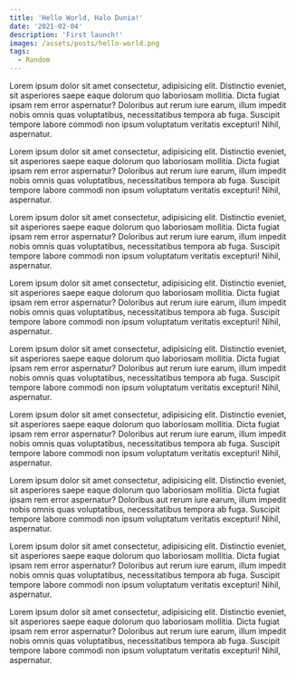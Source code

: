 ```yaml
---
title: 'Hello World, Halo Dunia!'
date: '2021-02-04'
description: 'First launch!'
images: /assets/posts/hello-world.png
tags:
  - Random
---
```


Lorem ipsum dolor sit amet consectetur, adipisicing elit. Distinctio eveniet, sit asperiores saepe eaque dolorum quo laboriosam mollitia. Dicta fugiat ipsam rem error aspernatur? Doloribus aut rerum iure earum, illum impedit nobis omnis quas voluptatibus, necessitatibus tempora ab fuga. Suscipit tempore labore commodi non ipsum voluptatum veritatis excepturi! Nihil, aspernatur.

Lorem ipsum dolor sit amet consectetur, adipisicing elit. Distinctio eveniet, sit asperiores saepe eaque dolorum quo laboriosam mollitia. Dicta fugiat ipsam rem error aspernatur? Doloribus aut rerum iure earum, illum impedit nobis omnis quas voluptatibus, necessitatibus tempora ab fuga. Suscipit tempore labore commodi non ipsum voluptatum veritatis excepturi! Nihil, aspernatur.

Lorem ipsum dolor sit amet consectetur, adipisicing elit. Distinctio eveniet, sit asperiores saepe eaque dolorum quo laboriosam mollitia. Dicta fugiat ipsam rem error aspernatur? Doloribus aut rerum iure earum, illum impedit nobis omnis quas voluptatibus, necessitatibus tempora ab fuga. Suscipit tempore labore commodi non ipsum voluptatum veritatis excepturi! Nihil, aspernatur.

Lorem ipsum dolor sit amet consectetur, adipisicing elit. Distinctio eveniet, sit asperiores saepe eaque dolorum quo laboriosam mollitia. Dicta fugiat ipsam rem error aspernatur? Doloribus aut rerum iure earum, illum impedit nobis omnis quas voluptatibus, necessitatibus tempora ab fuga. Suscipit tempore labore commodi non ipsum voluptatum veritatis excepturi! Nihil, aspernatur.

Lorem ipsum dolor sit amet consectetur, adipisicing elit. Distinctio eveniet, sit asperiores saepe eaque dolorum quo laboriosam mollitia. Dicta fugiat ipsam rem error aspernatur? Doloribus aut rerum iure earum, illum impedit nobis omnis quas voluptatibus, necessitatibus tempora ab fuga. Suscipit tempore labore commodi non ipsum voluptatum veritatis excepturi! Nihil, aspernatur.

Lorem ipsum dolor sit amet consectetur, adipisicing elit. Distinctio eveniet, sit asperiores saepe eaque dolorum quo laboriosam mollitia. Dicta fugiat ipsam rem error aspernatur? Doloribus aut rerum iure earum, illum impedit nobis omnis quas voluptatibus, necessitatibus tempora ab fuga. Suscipit tempore labore commodi non ipsum voluptatum veritatis excepturi! Nihil, aspernatur.

Lorem ipsum dolor sit amet consectetur, adipisicing elit. Distinctio eveniet, sit asperiores saepe eaque dolorum quo laboriosam mollitia. Dicta fugiat ipsam rem error aspernatur? Doloribus aut rerum iure earum, illum impedit nobis omnis quas voluptatibus, necessitatibus tempora ab fuga. Suscipit tempore labore commodi non ipsum voluptatum veritatis excepturi! Nihil, aspernatur.

Lorem ipsum dolor sit amet consectetur, adipisicing elit. Distinctio eveniet, sit asperiores saepe eaque dolorum quo laboriosam mollitia. Dicta fugiat ipsam rem error aspernatur? Doloribus aut rerum iure earum, illum impedit nobis omnis quas voluptatibus, necessitatibus tempora ab fuga. Suscipit tempore labore commodi non ipsum voluptatum veritatis excepturi! Nihil, aspernatur.

Lorem ipsum dolor sit amet consectetur, adipisicing elit. Distinctio eveniet, sit asperiores saepe eaque dolorum quo laboriosam mollitia. Dicta fugiat ipsam rem error aspernatur? Doloribus aut rerum iure earum, illum impedit nobis omnis quas voluptatibus, necessitatibus tempora ab fuga. Suscipit tempore labore commodi non ipsum voluptatum veritatis excepturi! Nihil, aspernatur.
